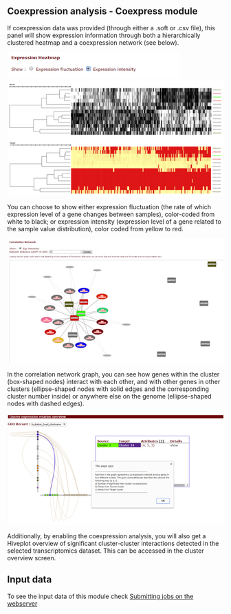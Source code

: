 ## Coexpression analysis - Coexpress module 

If coexpression data was provided (through either a .soft or .csv file), this panel will show expression information through both a hierarchically clustered heatmap and a coexpression network (see below).

![Coexpression header](../assets/images/image008.png)
![Coexpression heatmap 1](../assets/images/image010.png)
![Coexpression heatmap 2](../assets/images/image012.png)

You can choose to show either expression fluctuation (the rate of which expression level of a gene changes between samples), color-coded from white to black; or expression intensity (expression level of a gene related to the sample value distribution), color coded from yellow to red.

![Coexpression network](../assets/images/image014.png)

In the correlation network graph, you can see how genes within the cluster (box-shaped nodes) interact with each other, and with other genes in other clusters (ellipse-shaped nodes with solid edges and the corresponding cluster number inside) or anywhere else on the genome (ellipse-shaped nodes with dashed edges).

![Coexpression 1](../assets/images/coex_relations.png)

Additionally, by enabling the coexpression analysis, you will also get a Hiveplot overview of significant cluster-cluster interactions detected in the selected transcriptomics dataset. This can be accessed in the cluster overview screen.

## Input data 
To see the input data of this module check [Submitting jobs on the webserver](../website_submission.md/#gene-expression-analysis-coexpress)